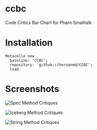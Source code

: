 # ccbc
Code Critics Bar Chart for Pharo Smalltalk

# Installation

```smalltalk
Metacello new	
  baseline: 'CCBC';	
  repository: 'github://hernanmd/CCBC';	
  load.
```

# Screenshots

![Spec Method Critiques](https://github.com/hernanmd/ccbc/blob/master/Spec%20Method%20Critiques%20(Pharo%206.1).png)

![Iceberg  Method Critiques](https://github.com/hernanmd/ccbc/blob/master/Spec%20Method%20Critiques%20(Pharo%206.1).png)

![String Method Critiques](https://github.com/hernanmd/ccbc/blob/master/Collections%20-%20Strings.png)
